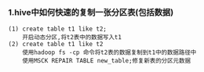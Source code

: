 ### 1.hive中如何快速的复制一张分区表(包括数据)
    (1) create table t1 like t2;
        开启动态分区,将t2表中的数据写入t1
    (2) create table t1 like t2
        使用hadoop fs -cp 命令将t2表的数据复制到t1中的数据路径中
        使用MSCK REPAIR TABLE new_table;修复新表的分区元数据